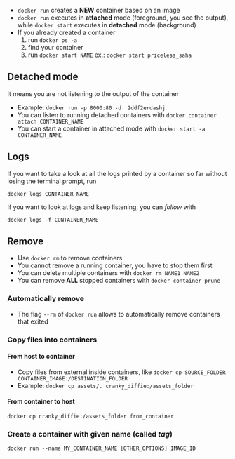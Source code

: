 - `docker run` creates a **NEW** container based on an image
- `docker run` executes in **attached** mode (foreground, you see the output), while `docker start` executes in **detached** mode (background)
- If you already created a container
  1. run `docker ps -a`
  2. find your container
  3. run `docker start NAME` ex.: `docker start priceless_saha`

## Detached mode

It means you are not listening to the output of the container

- Example: `docker run -p 8000:80 -d  2ddf2erdashj`
- You can listen to running detached containers with `docker container attach CONTAINER_NAME`
- You can start a container in attached mode with `docker start -a CONTAINER_NAME`

## Logs

If you want to take a look at all the logs printed by a container so far without losing the terminal prompt, run

```
docker logs CONTAINER_NAME
```

If you want to look at logs and keep listening, you can *follow* with

```
docker logs -f CONTAINER_NAME
```

## Remove

- Use `docker rm` to remove containers
- You cannot remove a running container, you have to stop them first
- You can delete multiple containers with `docker rm NAME1 NAME2`
- You can remove **ALL** stopped containers with `docker container prune`

### Automatically remove

- The flag `--rm` of `docker run` allows to automatically remove containers that exited

### Copy files into containers

#### From host to container

- Copy files from external inside containers, like `docker cp SOURCE_FOLDER CONTAINER_IMAGE:/DESTINATION_FOLDER`
- Example: `docker cp assets/. cranky_diffie:/assets_folder`

#### From container to host

```
docker cp cranky_diffie:/assets_folder from_container
```

### Create a container with given name (called *tag*)

```
docker run --name MY_CONTAINER_NAME [OTHER_OPTIONS] IMAGE_ID
```

